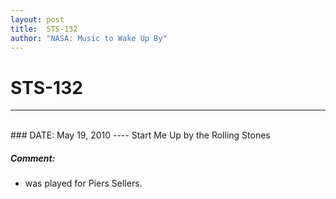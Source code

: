 ```yaml
---
layout: post
title:  STS-132
author: "NASA: Music to Wake Up By"
---
```


# STS-132
----
<br/>
### DATE: May 19, 2010
----
Start Me Up by the Rolling Stones

##### Comment:
* was played for Piers Sellers.
